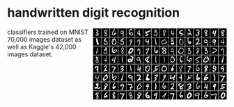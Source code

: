 # handwritten digit recognition

<img src="mnist.png" align="right">
classifiers trained on MNIST 70,000 images dataset as well as Kaggle's 42,000 images dataset.
